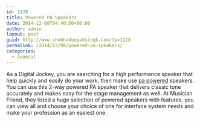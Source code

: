 ```yaml
---
id: 1128
title: Powered PA Speakers
date: 2014-12-08T04:40:00+00:00
author: admin
layout: post
guid: http://www.shobhadeepaksingh.com/?p=1128
permalink: /2014/12/08/powered-pa-speakers/
categories:
  - General
---
```

As a Digital Jockey, you are searching for a high performance speaker that help quickly and easily do your work, then make use [pa powered](http://www.musiciansfriend.com/powered-pa-speakers) speakers. You can use this 2-way powered PA speaker that delivers classic tone accurately and makes easy for the stage management as well. At Musician Friend, they listed a huge selection of powered speakers with features, you can view all and choose your choice of one for interface system needs and make your profession as an easiest one.
